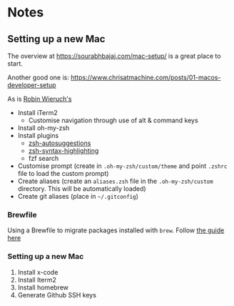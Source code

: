 # Notes

## Setting up a new Mac 

The overview at https://sourabhbajaj.com/mac-setup/ is a great place to start. 

Another good one is: https://www.chrisatmachine.com/posts/01-macos-developer-setup

As is [Robin Wieruch's](https://www.robinwieruch.de/mac-setup-web-development/)

- Install iTerm2
  - Customise navigation through use of alt & command keys  
- Install oh-my-zsh
- Install plugins
  - [zsh-autosuggestions](https://github.com/zsh-users/zsh-autosuggestions/blob/master/INSTALL.md#oh-my-zsh)
  - [zsh-syntax-highlighting](https://github.com/zsh-users/zsh-syntax-highlighting/blob/master/INSTALL.md#oh-my-zsh)
  - fzf search 
- Customise prompt (create in `.oh-my-zsh/custom/theme` and point `.zshrc` file to load the custom prompt)
- Create aliases (create an `aliases.zsh` file in the `.oh-my-zsh/custom` directory. This will be automatically loaded)
- Create git aliases (place in `~/.gitconfig`)

### Brewfile

Using a Brewfile to migrate packages installed with `brew`. Follow [the guide here](https://openfolder.sh/macos-migrations-with-brewfile)

### Setting up a new Mac
1. Install x-code
1. Install Iterm2
1. Install homebrew
2. Generate Github SSH keys 

